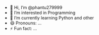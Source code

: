 - 👋 Hi, I’m @phantu279999
- 👀 I’m interested in Programming
- 🌱 I’m currently learning Python and other
- 😄 Pronouns: ...
- ⚡ Fun fact: ...

<!---
phantu279999/phantu279999 is a ✨ special ✨ repository because its `README.md` (this file) appears on your GitHub profile.
You can click the Preview link to take a look at your changes.
--->
